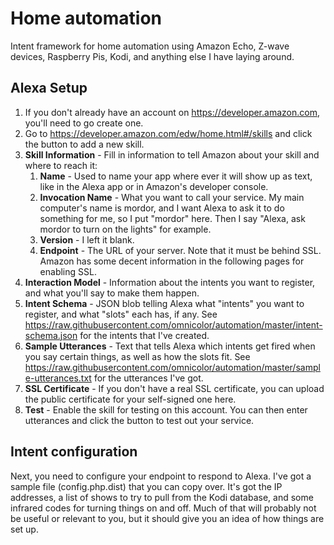 # Home automation
Intent framework for home automation using Amazon Echo, Z-wave devices, Raspberry Pis, Kodi, and anything else I have laying around.

## Alexa Setup

1. If you don't already have an account on https://developer.amazon.com, you'll need to go create one.
2. Go to https://developer.amazon.com/edw/home.html#/skills and click the button to add a new skill.
3. **Skill Information** - Fill in information to tell Amazon about your skill and where to reach it:
   1. **Name** - Used to name your app where ever it will show up as text, like in the Alexa app or in Amazon's developer console.
   2. **Invocation Name** - What you want to call your service. My main computer's name is mordor, and I want Alexa to ask it to do something for me, so I put "mordor" here. Then I say "Alexa, ask mordor to turn on the lights" for example.
   3. **Version** - I left it blank.
   4. **Endpoint** - The URL of your server. Note that it must be behind SSL. Amazon has some decent information in the following pages for enabling SSL.
4. **Interaction Model** - Information about the intents you want to register, and what you'll say to make them happen.
  1. **Intent Schema** - JSON blob telling Alexa what "intents" you want to register, and what "slots" each has, if any. See https://raw.githubusercontent.com/omnicolor/automation/master/intent-schema.json for the intents that I've created.
  2. **Sample Utterances** - Text that tells Alexa which intents get fired when you say certain things, as well as how the slots fit. See https://raw.githubusercontent.com/omnicolor/automation/master/sample-utterances.txt for the utterances I've got.
5. **SSL Certificate** - If you don't have a real SSL certificate, you can upload the public certificate for your self-signed one here.
6. **Test** - Enable the skill for testing on this account. You can then enter utterances and click the button to test out your service.

## Intent configuration

Next, you need to configure your endpoint to respond to Alexa. I've got
a sample file (config.php.dist) that you can copy over. It's got the IP
addresses, a list of shows to try to pull from the Kodi database, and some
infrared codes for turning things on and off. Much of that will probably not be
useful or relevant to you, but it should give you an idea of how things are set
up.
